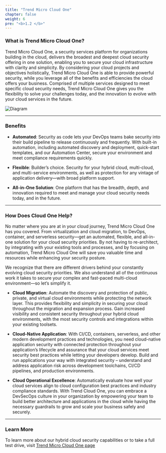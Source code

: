 ```yaml
---
title: "Trend Micro Cloud One"
chapter: false
weight: 6
pre: "<b>1.2 </b>"
---
```


### What is Trend Micro Cloud One?
Trend Micro Cloud One, a security services platform for organizations building in the cloud, delivers the broadest and deepest cloud security offering in one solution, enabling you to secure your cloud infrastructure with clarity and simplicity. By considering your cloud projects and objectives holistically, Trend Micro Cloud One is able to provide powerful security, while you leverage all of the benefits and efficiencies the cloud offers your business. Comprised of multiple services designed to meet specific cloud security needs, Trend Micro Cloud One gives you the flexibility to solve your challenges today, and the innovation to evolve with your cloud services in the future.

![Diagram](/images/cloudone.png)

----

### Benefits

- <b>Automated</b>: Security as code lets your DevOps teams bake security into their build pipeline to release continuously and frequently. With built-in automation, including automated discovery and deployment, quick-start templates, and our Automation Center, secure your environment and meet compliance requirements quickly.

- <b>Flexible</b>: Builder’s choice. Security for your hybrid cloud, multi-cloud, and multi-service environments, as well as protection for any vintage of application delivery—with broad platform support.

- <b>All-in-One Solution</b>: One platform that has the breadth, depth, and innovation required to meet and manage your cloud security needs today, and in the future.

----

### How Does Cloud One Help?

No matter where you are at in your cloud journey, Trend Micro Cloud One has you covered. From virtualization and cloud migration, to DevOps, container, and serverless security—get an automated, flexible, and all-in-one solution for your cloud security priorities. By not having to re-architect, by integrating with your existing tools and processes, and by focusing on automation, Trend Micro Cloud One will save you valuable time and resources while enhancing your security posture. 

We recognize that there are different drivers behind your constantly evolving cloud security priorities. We also understand all of the continuous work it takes to secure your complex and fast-paced multi-cloud environment—so let’s simplify it.

- <b>Cloud Migration</b>: Automate the discovery and protection of public, private, and virtual cloud environments while protecting the network layer. This provides flexibility and simplicity in securing your cloud throughout the migration and expansion process. Gain increased visibility and consistent security throughout your hybrid cloud environments, with the most security controls and integrations within your existing toolsets.

- <b>Cloud-Native Application</b>: With CI/CD, containers, serverless, and other modern development practices and technologies, you need cloud-native application security with connected protection throughout your application’s lifecycle and assurance that your cloud services meet security best practices while letting your developers develop. Build and run applications your way with integrated security – understand and address application risk across development toolchains, CI/CD pipelines, and production environments.

- <b>Cloud Operational Excellence</b>: Automatically evaluate how well your cloud services align to cloud configuration best practices and industry compliance standards. With Trend Cloud One, you can embrace a DevSecOps culture in your organization by empowering your team to build better architecture and applications in the cloud while having the necessary guardrails to grow and scale your business safely and securely.
----


### Learn More

To learn more about our hybrid cloud security capabilities or to take a full test drive, visit <a href="https://www.trendmicro.com/cloudone">Trend Micro Cloud One page</a>